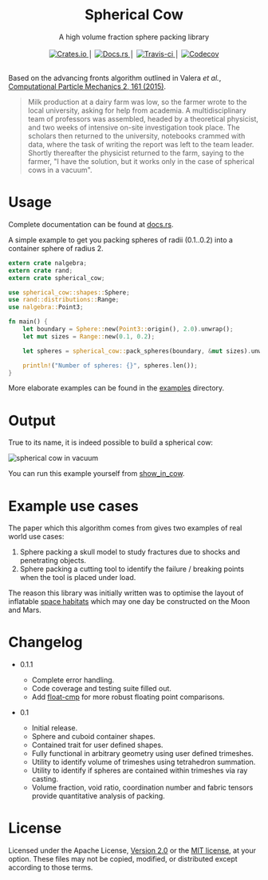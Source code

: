 <h1 align="center">Spherical Cow</h1>

<div align="center">A high volume fraction sphere packing library</div>
<br />
<div align="center">
    <a href="https://crates.io/crates/spherical-cow">
        <img src="https://img.shields.io/crates/v/spherical-cow.svg" alt="Crates.io" />
    </a>
    │
    <a href="https://docs.rs/spherical-cow/">
        <img src="https://img.shields.io/badge/api-documentation-blue.svg" alt="Docs.rs" />
    </a>
    │
    <a href="https://travis-ci.org/Libbum/spherical-cow">
        <img src="https://travis-ci.org/Libbum/spherical-cow.svg?branch=master" alt="Travis-ci" />
    </a>
    │
    <a href="https://codecov.io/gh/Libbum/spherical-cow">
        <img src="https://codecov.io/gh/Libbum/spherical-cow/branch/master/graph/badge.svg" alt="Codecov" />
    </a>
</div>
<br />

Based on the advancing fronts algorithm outlined in Valera *et al.*, [Computational Particle Mechanics 2, 161 (2015)](https://doi.org/10.1007/s40571-015-0045-8).

> Milk production at a dairy farm was low, so the farmer wrote to the local university, asking for help from academia.
> A multidisciplinary team of professors was assembled, headed by a theoretical physicist, and two weeks of intensive on-site investigation took place.
> The scholars then returned to the university, notebooks crammed with data, where the task of writing the report was left to the team leader.
> Shortly thereafter the physicist returned to the farm, saying to the farmer, "I have the solution, but it works only in the case of spherical cows in a vacuum".

# Usage

Complete documentation can be found at [docs.rs](https://docs.rs/spherical-cow/).

A simple example to get you packing spheres of radii (0.1..0.2) into a container sphere of radius 2.
```rust
extern crate nalgebra;
extern crate rand;
extern crate spherical_cow;

use spherical_cow::shapes::Sphere;
use rand::distributions::Range;
use nalgebra::Point3;

fn main() {
    let boundary = Sphere::new(Point3::origin(), 2.0).unwrap();
    let mut sizes = Range::new(0.1, 0.2);

    let spheres = spherical_cow::pack_spheres(boundary, &mut sizes).unwrap();

    println!("Number of spheres: {}", spheres.len());
}
```

More elaborate examples can be found in the [examples](examples/) directory.

# Output

True to its name, it is indeed possible to build a spherical cow:

![spherical cow in vacuum](https://github.com/Libbum/spherical-cow/blob/master/examples/objects/cow_output.jpg?raw=true)

You can run this example yourself from [show_in_cow](examples/show_in_cow.rs).

# Example use cases

The paper which this algorithm comes from gives two examples of real world use cases:

1. Sphere packing a skull model to study fractures due to shocks and penetrating objects.
2. Sphere packing a cutting tool to identify the failure / breaking points when the tool is placed under load.

The reason this library was initially written was to optimise the layout of inflatable [space habitats](https://github.com/Libbum/space-habitats) which may one day be constructed on the Moon and Mars.

# Changelog

- 0.1.1

  - Complete error handling.
  - Code coverage and testing suite filled out.
  - Add [float-cmp](https://github.com/mikedilger/float-cmp) for more robust floating point comparisons.

- 0.1

  - Initial release.
  - Sphere and cuboid container shapes.
  - Contained trait for user defined shapes.
  - Fully functional in arbitrary geometry using user defined trimeshes.
  - Utility to identify volume of trimeshes using tetrahedron summation.
  - Utility to identify if spheres are contained within trimeshes via ray casting.
  - Volume fraction, void ratio, coordination number and fabric tensors provide quantitative analysis of packing.

# License

Licensed under the Apache License, [Version 2.0](http://www.apache.org/licenses/LICENSE-2.0) or the [MIT license](http://opensource.org/licenses/MIT), at your option.
These files may not be copied, modified, or distributed except according to those terms.
